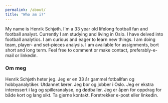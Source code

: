 ```yaml
---
permalink: /about/
title: "Who am i?"
---
```

My name is Henrik Schjøth. I'm a 33 year old lifelong football fan and football analyst. Currently I am studying and living in Oslo. I have delved into football analytics. I am curious and eager to learn new things. I am doing team, player- and set-pieces analysis. I am available for assignments, bort short and long term. Feel free to comment or make contact, preferably-e-mail or linkedin.

### Om meg
Henrik Schjøth heter jeg. Jeg er en 33 år gammel fotballfan og hobbyanalytiker. Utdannet lærer. Jeg bor og jobber i Oslo. Jeg er ekstra interessert i lag og spilleranalyse, og dødballer. Jeg er åpen for oppdrag for både kort og lang sikt. Ta gjerne kontakt. Foretrekker e-post eller linkedin.
